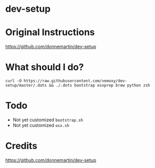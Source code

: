 dev-setup
============

# Original Instructions

https://github.com/donnemartin/dev-setup

# What should I do?

```
curl -O https://raw.githubusercontent.com/vemoxy/dev-setup/master/.dots && ./.dots bootstrap osxprep brew python zsh
```

# Todo

- Not yet customized `bootstrap.sh`
- Not yet customized `osx.sh`

# Credits

https://github.com/donnemartin/dev-setup
